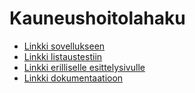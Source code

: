 # Kauneushoitolahaku
* [Linkki sovellukseen](http://t-ouju.users.cs.helsinki.fi/Kauneushoitolahaku/)
* [Linkki listaustestiin](http://t-ouju.users.cs.helsinki.fi/Kauneushoitolahaku/Testi)
* [Linkki erilliselle esittelysivulle](http://t-ouju.users.cs.helsinki.fi/Kauneushoitolahaku/esittelysivu.html)
* [Linkki dokumentaatioon](https://github.com/ouju/Kauneushoitolahaku/blob/master/docs/dokumentaatio.pdf)
